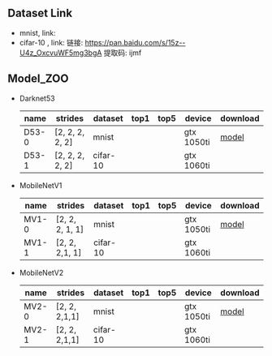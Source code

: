 

## Dataset Link

- mnist,  link:
- cifar-10 , link:  链接: https://pan.baidu.com/s/15z--U4z_OxcvuWF5mg3bgA 提取码: ijmf



##  Model_ZOO

- Darknet53

  | name  | strides         | dataset  | top1 | top5 | device     | download            |
  | ----- | --------------- | -------- | ---- | ---- | ---------- | ------------------- |
  | D53-0 | [2, 2, 2, 2, 2] | mnist    |      |      | gtx 1050ti | [model](https//:ll) |
  | D53-1 | [2, 2, 2, 2, 2] | cifar-10 |      |      | gtx 1060ti |                     |

- MobileNetV1

  | name  | strides         | dataset  | top1 | top5 | device     | download            |
  | ----- | --------------- | -------- | ---- | ---- | ---------- | ------------------- |
  | MV1-0 | [2, 2, 2, 1, 1] | mnist    |      |      | gtx 1050ti | [model](https//:ll) |
  | MV1-1 | [2, 2, 2,1, 1]  | cifar-10 |      |      | gtx 1060ti |                     |

- MobileNetV2

  | name  | strides       | dataset  | top1 | top5 | device     | download            |
  | ----- | ------------- | -------- | ---- | ---- | ---------- | ------------------- |
  | MV2-0 | [2, 2, 2,1,1] | mnist    |      |      | gtx 1050ti | [model](https//:ll) |
  | MV2-1 | [2, 2, 2,1,1] | cifar-10 |      |      | gtx 1060ti |                     |